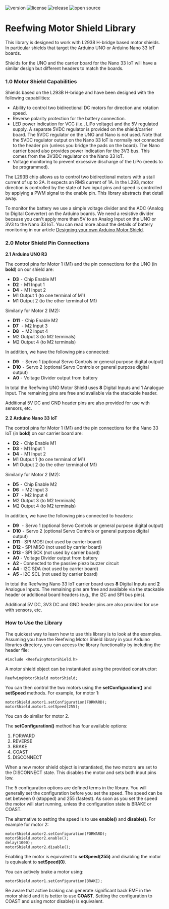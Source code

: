 ![version](https://img.shields.io/github/v/tag/Reefwing-Software/Reefwing-Motorshield) ![license](https://img.shields.io/badge/license-MIT-green) ![release](https://img.shields.io/github/release-date/Reefwing-Software/Reefwing-Motorshield?color="red") ![open source](https://badgen.net/badge/open/source/blue?icon=github)

# Reefwing Motor Shield Library #

This library is designed to work with L2938 H-bridge based motor shields. In particular shields that target the Arduino UNO or Arduino Nano 33 IoT boards.

Shields for the UNO and the carrier board for the Nano 33 IoT will have a similar design but different headers to match the boards.

### 1.0 Motor Shield Capabilities ###

Shields based on the L293B H-bridge and have been designed with the following capabilities:
* Ability to control two bidirectional DC motors for direction and rotation speed.
* Reverse polarity protection for the battery connection.
* LED power indication for VCC (i.e., LiPo voltage) and the 5V regulated supply. A separate 5VDC regulator is provided on the shield/carrier board. The 5VDC regulator on the UNO and Nano is not used. Note that the 5VDC regulator output on the Nano 33 IoT is normally not connected to the header pin (unless you bridge the pads on the board). The Nano carrier board also provides power indication for the 3V3 bus. This comes from the 3V3DC regulator on the Nano 33 IoT.
* Voltage monitoring to prevent excessive discharge of the LiPo (needs to be programmed).

The L293B chip allows us to control two bidirectional motors with a stall current of up to 2A. It expects an RMS current of 1A. In the L293, motor direction is controlled by the state of two input pins and speed is controlled by applying a PWM signal to the enable pin. This library abstracts that detail away.

To monitor the battery we use a simple voltage divider and the ADC (Analog to Digital Converter) on the Arduino boards. We need a resistive divider because you can't apply more than 5V to an Analog Input on the UNO or 3V3 to the Nano 33 IoT. You can read more about the details of battery monitoring in our article [Designing your own Arduino Motor Shield](https://medium.com/r/?url=https%3A%2F%2Freefwing.medium.com%2Fdesigning-your-own-arduino-uno-motor-shield-ca507ab61f4b).

### 2.0 Motor Shield Pin Connections ###

**2.1 Arduino UNO R3**

The control pins for Motor 1 (M1) and the pin connections for the UNO (in **bold**) on our shield are:

* **D3**  -  Chip Enable M1
* **D2**  -  M1 Input 1 
* **D4**  -  M1 Input 2 
* M1 Output 1 (to one terminal of M1)
* M1 Output 2 (to the other terminal of M1)

Similarly for Motor 2 (M2):

* **D11**  -  Chip Enable M2
* **D7**   -  M2 Input 3
* **D8**   -  M2 Input 4
* M2 Output 3 (to M2 terminals)
* M2 Output 4 (to M2 terminals)

In addition, we have the following pins connected:

* **D9**   -  Servo 1 (optional Servo Controls or general purpose digital output)
* **D10**  -  Servo 2 (optional Servo Controls or general purpose digital output)
* **A0** -  Voltage Divider output from battery

In total the Reefwing UNO Motor Shield uses **8** Digital Inputs and **1** Analogue Input. The remaining pins are free and available via the stackable header. 

Additional 5V DC and GND header pins are also provided for use with sensors, etc.

**2.2 Arduino Nano 33 IoT**

The control pins for Motor 1 (M1) and the pin connections for the Nano 33 IoT (in **bold**) on our carrier board are:

* **D2**  -  Chip Enable M1
* **D3**  -  M1 Input 1 
* **D4**  -  M1 Input 2 
* M1 Output 1 (to one terminal of M1)
* M1 Output 2 (to the other terminal of M1)

Similarly for Motor 2 (M2):

* **D5**  -  Chip Enable M2
* **D6**   -  M2 Input 3
* **D7**   -  M2 Input 4
* M2 Output 3 (to M2 terminals)
* M2 Output 4 (to M2 terminals)

In addition, we have the following pins connected to headers:

* **D9**   -  Servo 1 (optional Servo Controls or general purpose digital output)
* **D10**  -  Servo 2 (optional Servo Controls or general purpose digital output)
* **D11** - SPI MOSI (not used by carrier board)
* **D12** - SPI MISO (not used by carrier board)
* **D13** - SPI SCK (not used by carrier board)
* **A0** -  Voltage Divider output from battery
* **A2** - Connected to the passive piezo buzzer circuit
* **A4** - I2C SDA (not used by carrier board)
* **A5** - I2C SCL (not used by carrier board)

In total the Reefwing Nano 33 IoT carrier board uses **8** Digital Inputs and **2** Analogue Inputs. The remaining pins are free and available via the stackable header or additional board headers (e.g., the I2C and SPI bus pins). 

Additional 5V DC, 3V3 DC and GND header pins are also provided for use with sensors, etc.

### How to Use the Library ###

The quickest way to learn how to use this library is to look at the examples. Assuming you have the Reefwing Motor Shield library in your Arduino libraries directory, you can access the library functionality by including the header file:

```
#include <ReefwingMotorShield.h>
```

A motor shield object can be instantiated using the provided constructor:

```
ReefwingMotorShield motorShield;
```

You can then control the two motors using the **setConfiguration()** and **setSpeed** methods. For example, for motor 1:

```
motorShield.motor1.setConfiguration(FORWARD);
motorShield.motor1.setSpeed(255);
```

You can do similar for motor 2.

The **setConfiguration()** method has four available options:
1. FORWARD
2. REVERSE
3. BRAKE
4. COAST
5. DISCONNECT

When a new motor shield object is instantiated, the two motors are set to the DISCONNECT state. This disables the motor and sets both input pins low.

The 5 configuration options are defined terms in the library. You will generally set the configuration before you set the speed. The speed can be set between 0 (stopped) and 255 (fastest). As soon as you set the speed the motor will start running, unless the configuration state is BRAKE or COAST.

The alternative to setting the speed is to use **enable()** and **disable()**. For example for motor 2:

```
motorShield.motor2.setConfiguration(FORWARD);
motorShield.motor2.enable();
delay(1000);
motorShield.motor2.disable();
```

Enabling the motor is equivalent to **setSpeed(255)** and disabling the motor is equivalent to **setSpeed(0)**.

You can actively brake a motor using:

```
motorShield.motor1.setConfiguration(BRAKE);
```

Be aware that active braking can generate significant back EMF in the motor shield and it is better to use **COAST**. Setting the configuration to COAST and using motor disable() is equivalent.